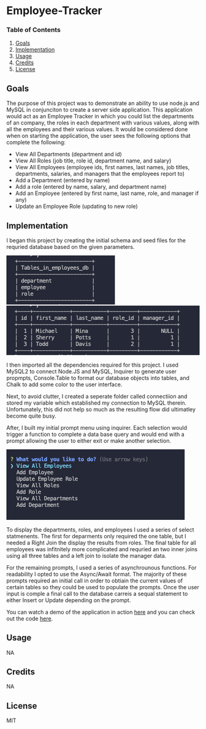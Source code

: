 # Employee-Tracker

### Table of Contents
1. [Goals](#goals)
2. [Implementation](#implementation)
3. [Usage](#usage)
4. [Credits](#credits)
5. [License](#license)

## Goals
The purpose of this project was to demonstrate an ability to use node.js and MySQL in conjunciton to create a server side application. This application would act as an Employee Tracker in which you could list the departments of an company, the roles in each department with various values, along with all the employees and their various values. It would be considered done when on starting the application, the user sees the following options that complete the following: 
- View All Departments (department and id)
- View All Roles (job title, role id, department name, and salary)
- View All Employees (employee ids, first names, last names, job titles, departments, salaries, and managers that the employees report to)
- Add a Department (entered by name)
- Add a role  (entered by name, salary, and department name)
- Add an Employee (entered by first name, last name, role, and manager if any)
- Update an Employee Role (updating to new role)

## Implementation
I began this project by creating the initial schema and seed files for the requried database based on the given parameters. 

![database pic](/assets/db.png) ![database pic](/assets/dbemp.png)

I then imported all the dependencies required for this project. I used MySQL2 to connect Node.JS and MySQL, Inquirer to generate user propmpts, Console.Table to format our database objects into tables, and Chalk to add some color to the user interface. 

Next, to avoid clutter, I created a seperate folder called connectiion and stored my variable which established my connection to MySQL therein. Unfortunately, this did not help so much as the resulting flow did ultimatley become quite busy. 

After, I built my initial prompt menu using inquirer. Each selection would trigger a function to complete a data base query and would end with a prompt allowing the user to either exit or make another selection.

![menu](./assets/menu.png)

To display the departments, roles, and employees I used a series of select statmenents. The first for deparments only required the one table, but I needed a Right Join the display the results from roles. The final table for all employees was infitnitely more complicated and requried an two inner joins using all three tables and a left join to isolate the manager data. 

For the remaining prompts, I used a series of asynchrounous functions. For readability I opted to use the Async/Await format. The majority of these prompts required an initial call in order to obtiain the current values of certain tables so they could be used to populate the prompts. Once the user input is comple a final call to the database carreis a sequal statement to either Insert or Update depending on the prompt. 

You can watch a demo of the application in action [here](https://drive.google.com/file/d/1pNrKr6Qf7fT4yRG1rOohyxPEhjF32mxH/view) and you can check out the code [here](https://github.com/Traveye/Employee-Tracker).

## Usage
NA

## Credits
NA

## License
MIT